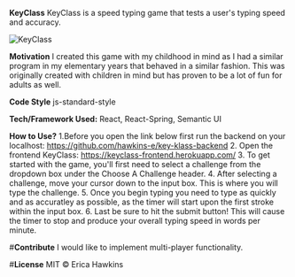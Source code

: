 **KeyClass**
KeyClass is a speed typing game that tests a user's typing speed and accuracy. 

![KeyClass](https://user-images.githubusercontent.com/46728814/74704744-25aaf200-51d7-11ea-8c1d-b1e6337bceee.png)

**Motivation**
I created this game with my childhood in mind as I had a similar program in my elementary years that behaved in a similar fashion. This was originally created with children in mind but has proven to be a lot of fun for adults as well. 

**Code Style**
js-standard-style

**Tech/Framework Used:**
React, 
React-Spring, 
Semantic UI 

**How to Use?**
1.Before you open the link below first run the backend on your localhost: https://github.com/hawkins-e/key-klass-backend
2. Open the frontend KeyClass: https://keyclass-frontend.herokuapp.com/
3. To get started with the game, you'll first need to select a challenge from the dropdown box under the Choose A Challenge header. 
4. After selecting a challenge, move your cursor down to the input box. This is where you will type the challenge. 
5. Once you begin typing you need to type as quickly and as accuratley as possible, as the timer will start upon the first stroke within the input box. 
6. Last be sure to hit the submit button! This will cause the timer to stop and produce your overall typing speed in words per minute. 

#**Contribute**
I would like to implement multi-player functionality. 

#**License**
MIT © Erica Hawkins 
